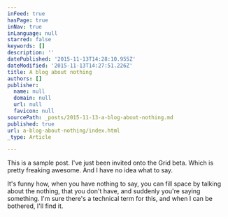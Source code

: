 ```yaml
---
inFeed: true
hasPage: true
inNav: true
inLanguage: null
starred: false
keywords: []
description: ''
datePublished: '2015-11-13T14:28:10.955Z'
dateModified: '2015-11-13T14:27:51.226Z'
title: A blog about nothing
authors: []
publisher:
  name: null
  domain: null
  url: null
  favicon: null
sourcePath: _posts/2015-11-13-a-blog-about-nothing.md
published: true
url: a-blog-about-nothing/index.html
_type: Article

---
```

This is a sample post. I've just been invited onto the Grid beta. Which is pretty freaking awesome. And I have no idea what to say.

It's funny how, when you have nothing to say, you can fill space by talking about the nothing, that you don't have, and suddenly you're saying something. I'm sure there's a technical term for this, and when I can be bothered, I'll find it.